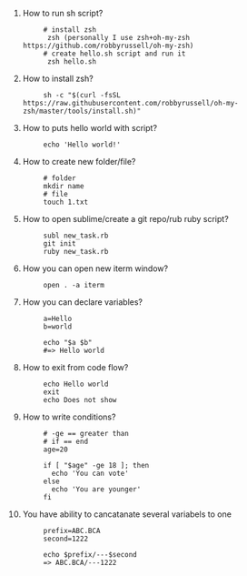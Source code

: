 1. How to run sh script?
      
            # install zsh
             zsh (personally I use zsh+oh-my-zsh https://github.com/robbyrussell/oh-my-zsh)
            # create hello.sh script and run it
             zsh hello.sh 
3. How to install zsh?
            
            sh -c "$(curl -fsSL https://raw.githubusercontent.com/robbyrussell/oh-my-zsh/master/tools/install.sh)"
2. How to puts hello world with script?
            
            echo 'Hello world!'
3. How to create new folder/file?
            
            # folder
            mkdir name
            # file
            touch 1.txt
4. How to open sublime/create a git repo/rub ruby script?
            
            subl new_task.rb
            git init
            ruby new_task.rb
5. How you can open new iterm window?
            
            open . -a iterm
6. How you can declare variables?
            
            a=Hello
            b=world

            echo "$a $b"
            #=> Hello world
            
7. How to exit from code flow?

            echo Hello world
            exit
            echo Does not show
8. How to write conditions?
            
            # -ge == greater than
            # if == end
            age=20

            if [ "$age" -ge 18 ]; then
              echo 'You can vote'
            else
              echo 'You are younger'
            fi
9. You have ability to cancatanate several variabels to one

            prefix=ABC.BCA
            second=1222

            echo $prefix/---$second
            => ABC.BCA/---1222
